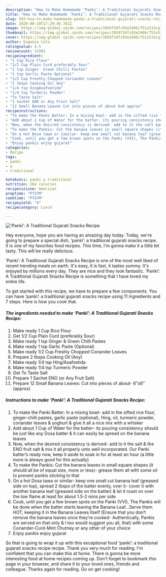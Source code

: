 ```yaml
---
description: "How to Make Homemade ‘Panki’: A Traditional Gujarati Snacks Recipe"
title: "How to Make Homemade ‘Panki’: A Traditional Gujarati Snacks Recipe"
slug: 503-how-to-make-homemade-panki-a-traditional-gujarati-snacks-recipe
date: 2020-08-10T17:29:49.781Z
image: https://img-global.cpcdn.com/recipes/3959f34fc03e2466/751x532cq70/panki-a-traditional-gujarati-snacks-recipe-recipe-main-photo.jpg
thumbnail: https://img-global.cpcdn.com/recipes/3959f34fc03e2466/751x532cq70/panki-a-traditional-gujarati-snacks-recipe-recipe-main-photo.jpg
cover: https://img-global.cpcdn.com/recipes/3959f34fc03e2466/751x532cq70/panki-a-traditional-gujarati-snacks-recipe-recipe-main-photo.jpg
author: Eugenia Cole
ratingvalue: 4.5
reviewcount: 31993
recipeingredient:
- "1 Cup Rice Flour"
- "1/2 Cup Plain Curd preferably Sour"
- "1 tsp Ginger  Green Chilli Pastes"
- "1 tsp Garlic Paste Optional"
- "1/2 Cup Freshly Chopped Coriander Leaves"
- "2 tbsps Cooking Oil Any"
- "1/4 tsp HingAsafoetida"
- "1/4 tsp Turmeric Powder"
- "To Taste Salt"
- "1 Sachet ENO or Any Fruit Salt"
- "12 Small Banana Leaves Cut into pieces of about 6x6 approx"
recipeinstructions:
- "To make the Panki Batter: In a mixing bowl- add in the sifted rice flour, ginger-chilli pastes, garlic paste (optional), Hing, oil, turmeric powder, coriander leaves &amp; yoghurt &amp; give it all a nice mix with a whisker"
- "Add about 1 Cup of Water for the batter- its pouring consistency should be just like any Dosa batter &amp; it can easily be spread on the banana leaves"
- "Now, when the desired consistency is derived- add to it the salt &amp; the ENO fruit salt &amp; mix it all properly unto well incorporated. Our Panki batter’s ready now, keep it aside to soak in for at least an hour (a little more is always good for this actually)"
- "To make the Pankis: Cut the banana leaves in small square shapes (it should all be of equal size, more or less)- grease them all with some oil to prevent pankis sticking to that"
- "On a hot Dosa tawa or similar- keep one small cut banana leaf (greased side on top), spread 2 tbsps of the batter evenly, over it- cover it with another banana leaf (greased side on the batter) &amp; let it roast on over the low flame at least for about 1.5-2 mins per side"
- "Cook, until you get a few brown spots on the Panki (VVI), The Pankis will be done when the batter starts leaving the Banana Leaf...Serve them HOT, keeping it in the Banana Leaves itself (Ensure that you don’t remove the banana leaves once they’re cooked- Authentically, Pankis are served on that only &amp; I too would suggest you all, that) with some Coriander-Curd-Mint Chutney or any other of your choice"
- "Enjoy pankis enjoy gujarat"
categories:
- Recipe
tags:
- panki
- a
- traditional

katakunci: panki a traditional 
nutrition: 264 calories
recipecuisine: American
preptime: "PT37M"
cooktime: "PT47M"
recipeyield: "4"
recipecategory: Lunch

---
```



![‘Panki’: A Traditional Gujarati Snacks Recipe](https://img-global.cpcdn.com/recipes/3959f34fc03e2466/751x532cq70/panki-a-traditional-gujarati-snacks-recipe-recipe-main-photo.jpg)

Hey everyone, hope you are having an amazing day today. Today, we're going to prepare a special dish, ‘panki’: a traditional gujarati snacks recipe. It is one of my favorites food recipes. This time, I'm gonna make it a little bit tasty. This will be really delicious.

‘Panki’: A Traditional Gujarati Snacks Recipe is one of the most well liked of recent trending meals on earth. It's easy, it is fast, it tastes yummy. It's enjoyed by millions every day. They are nice and they look fantastic. ‘Panki’: A Traditional Gujarati Snacks Recipe is something that I have loved my entire life.




To get started with this recipe, we have to prepare a few components. You can have ‘panki’: a traditional gujarati snacks recipe using 11 ingredients and 7 steps. Here is how you cook that.

<!--inarticleads1-->

##### The ingredients needed to make ‘Panki’: A Traditional Gujarati Snacks Recipe:

1. Make ready 1 Cup Rice Flour
1. Get 1/2 Cup Plain Curd (preferably Sour)
1. Make ready 1 tsp Ginger &amp; Green Chilli Pastes
1. Make ready 1 tsp Garlic Paste (Optional)
1. Make ready 1/2 Cup Freshly Chopped Coriander Leaves
1. Prepare 2 tbsps Cooking Oil (Any)
1. Make ready 1/4 tsp Hing/Asafoetida
1. Make ready 1/4 tsp Turmeric Powder
1. Get To Taste Salt
1. Prepare 1 Sachet ENO (or Any Fruit Salt)
1. Prepare 12 Small Banana Leaves: Cut into pieces of about- 6”x6” (approx)




<!--inarticleads2-->

##### Instructions to make ‘Panki’: A Traditional Gujarati Snacks Recipe:

1. To make the Panki Batter: In a mixing bowl- add in the sifted rice flour, ginger-chilli pastes, garlic paste (optional), Hing, oil, turmeric powder, coriander leaves &amp; yoghurt &amp; give it all a nice mix with a whisker
1. Add about 1 Cup of Water for the batter- its pouring consistency should be just like any Dosa batter &amp; it can easily be spread on the banana leaves
1. Now, when the desired consistency is derived- add to it the salt &amp; the ENO fruit salt &amp; mix it all properly unto well incorporated. Our Panki batter’s ready now, keep it aside to soak in for at least an hour (a little more is always good for this actually)
1. To make the Pankis: Cut the banana leaves in small square shapes (it should all be of equal size, more or less)- grease them all with some oil to prevent pankis sticking to that
1. On a hot Dosa tawa or similar- keep one small cut banana leaf (greased side on top), spread 2 tbsps of the batter evenly, over it- cover it with another banana leaf (greased side on the batter) &amp; let it roast on over the low flame at least for about 1.5-2 mins per side
1. Cook, until you get a few brown spots on the Panki (VVI), The Pankis will be done when the batter starts leaving the Banana Leaf...Serve them HOT, keeping it in the Banana Leaves itself (Ensure that you don’t remove the banana leaves once they’re cooked- Authentically, Pankis are served on that only &amp; I too would suggest you all, that) with some Coriander-Curd-Mint Chutney or any other of your choice
1. Enjoy pankis enjoy gujarat




So that is going to wrap it up with this exceptional food ‘panki’: a traditional gujarati snacks recipe recipe. Thank you very much for reading. I'm confident that you can make this at home. There is gonna be more interesting food at home recipes coming up. Don't forget to bookmark this page in your browser, and share it to your loved ones, friends and colleague. Thanks again for reading. Go on get cooking!

